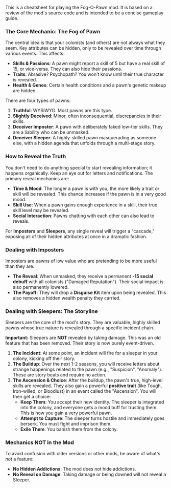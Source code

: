 This is a cheatsheet for playing the Fog-O-Pawn mod. It is based on a review of the mod's source code and is intended to be a concise gameplay guide.

### The Core Mechanic: The Fog of Pawn
The central idea is that your colonists (and others) are not always what they seem. Key attributes can be hidden, only to be revealed over time through various events. This affects:
- **Skills & Passions**: A pawn might report a skill of 5 but have a real skill of 15, or vice-versa. They can also hide their passions.
- **Traits**: Abrasive? Psychopath? You won't know until their true character is revealed.
- **Health & Genes**: Certain health conditions and a pawn's genetic makeup are hidden.

There are four types of pawns:
1.  **Truthful**: WYSIWYG. Most pawns are this type.
2.  **Slightly Deceived**: Minor, often inconsequential, discrepancies in their skills.
3.  **Deceiver Imposter**: A pawn with deliberately faked low-tier skills. They are a liability who can be unmasked.
4.  **Deceiver Sleeper**: A highly-skilled pawn masquerading as someone else, with a hidden agenda that unfolds through a multi-stage story.

### How to Reveal the Truth
You don't need to do anything special to start revealing information; it happens organically. Keep an eye out for letters and notifications. The primary reveal mechanics are:

- **Time & Mood**: The longer a pawn is with you, the more likely a trait or skill will be revealed. This chance increases if the pawn is in a very good mood.
- **Skill Use**: When a pawn gains enough experience in a skill, their true skill level may be revealed.
- **Social Interaction**: Pawns chatting with each other can also lead to reveals.

For **Imposters** and **Sleepers**, any single reveal will trigger a "cascade," exposing all of their hidden attributes at once in a dramatic fashion.

### Dealing with Imposters
Imposters are pawns of low value who are pretending to be more useful than they are.
- **The Reveal**: When unmasked, they receive a permanent **-15 social debuff** with all colonists ("Damaged Reputation"). Their social impact is also permanently lowered.
- **The Payoff**: They will drop a **Disguise Kit** item upon being revealed. This also removes a hidden wealth penalty they carried.

### Dealing with Sleepers: The Storyline
Sleepers are the core of the mod's story. They are valuable, highly skilled pawns whose true nature is revealed through a specific incident chain.

**Important:** Sleepers are **NOT** revealed by taking damage. This was an old feature that has been removed. Their story is now purely event-driven.

1.  **The Incident**: At some point, an incident will fire for a sleeper in your colony, kicking off their story.
2.  **The Buildup**: Over the next 1-2 seasons, you will receive letters about strange happenings related to the pawn (e.g., "Suspicion", "Anomaly"). These are story beats and require no action.
3.  **The Ascension & Choice**: After the buildup, the pawn's true, high-level skills are revealed. They also gain a powerful **positive trait** (like Tough, Iron-willed, or Bloodlust) in an event called the "Ascension". You will then get a choice:
    - **Keep Them**: You accept their new identity. The sleeper is integrated into the colony, and everyone gets a mood buff for trusting them. This is how you gain a very powerful pawn.
    - **Attempt to Capture**: The sleeper turns hostile and immediately goes berserk. You must fight and imprison them.
    - **Exile Them**: You banish them from the colony.

### Mechanics NOT in the Mod
To avoid confusion with older versions or other mods, be aware of what's *not* a feature:
- **No Hidden Addictions**: The mod does not hide addictions.
- **No Reveal on Damage**: Taking damage or being downed will not reveal a Sleeper. 